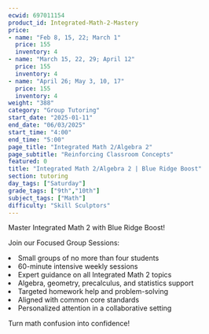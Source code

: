 ```yaml
---
ecwid: 697011154
product_id: Integrated-Math-2-Mastery
price:
- name: "Feb 8, 15, 22; March 1"
  price: 155
  inventory: 4
- name: "March 15, 22, 29; April 12"
  price: 155
  inventory: 4
- name: "April 26; May 3, 10, 17"
  price: 155
  inventory: 4
weight: "388"
category: "Group Tutoring"
start_date: "2025-01-11"
end_date: "06/03/2025"
start_time: "4:00"
end_time: "5:00"
page_title: "Integrated Math 2/Algebra 2"
page_subtitle: "Reinforcing Classroom Concepts"
featured: 0
title: "Integrated Math 2/Algebra 2 | Blue Ridge Boost"
section: tutoring
day_tags: ["Saturday"]
grade_tags: ["9th","10th"]
subject_tags: ["Math"]
difficulty: "Skill Sculptors"
---
```

<p>Master Integrated Math 2 with Blue Ridge Boost!</p><p>Join our Focused Group Sessions:</p><li>Small groups of no more than four students</li><li>60-minute intensive weekly sessions</li><li>Expert guidance on all Integrated Math 2 topics</li><li>Algebra, geometry, precalculus, and statistics support</li><li>Targeted homework help and problem-solving</li><li>Aligned with common core standards</li><li>Personalized attention in a collaborative setting</li><p>Turn math confusion into confidence!</p>
